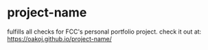 # project-name
fulfills all checks for FCC's personal portfolio project.
check it out at: https://oakoj.github.io/project-name/
